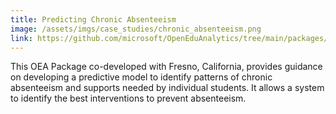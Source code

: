 ```yaml
---
title: Predicting Chronic Absenteeism
image: /assets/imgs/case_studies/chronic_absenteeism.png
link: https://github.com/microsoft/OpenEduAnalytics/tree/main/packages/package_catalog/Predicting_Chronic_Absenteeism
---
```

This OEA Package co-developed with Fresno, California, provides guidance on developing a predictive model to identify patterns of chronic absenteeism and supports needed by individual students. It allows a system to identify the best interventions to prevent absenteeism.
